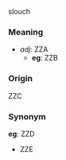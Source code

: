 slouch
### Meaning
+ _adj_: ZZA
    + __eg__: ZZB

### Origin

ZZC

### Synonym

__eg__: ZZD

+ ZZE


